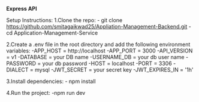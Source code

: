 **Express API**

Setup Instructions:
 1.Clone the repo: 
    - git clone https://github.com/smitagaikwad25/Appliation-Management-Backend.git
    - cd Application-Management-Service

 2.Create a .env file in the root directory and add the following environment variables:
    -APP_HOST = http://localhost
    -APP_PORT = 3000
    -API_VERSION = v1
    -DATABASE = your DB name
    -USERNAME_DB = your db user name
    -PASSWORD = your db password
    -HOST = localhost
    -PORT = 3306
    -DIALECT = mysql
    -JWT_SECRET = your secret key
    -JWT_EXPIRES_IN = '1h'
  
 3.Install dependencies:
    - npm install

 4.Run the project:
    -npm run dev

